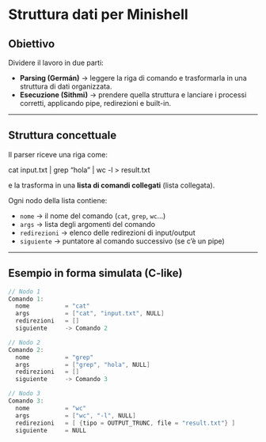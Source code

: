 # Struttura dati per Minishell

## Obiettivo
Dividere il lavoro in due parti:
- **Parsing (Germán)** → leggere la riga di comando e trasformarla in una struttura di dati organizzata.
- **Esecuzione (Sithmi)** → prendere quella struttura e lanciare i processi corretti, applicando pipe, redirezioni e built-in.

---

## Struttura concettuale

Il parser riceve una riga come:

cat input.txt | grep “hola” | wc -l > result.txt

e la trasforma in una **lista di comandi collegati** (lista collegata).

Ogni nodo della lista contiene:
- `nome` → il nome del comando (`cat`, `grep`, `wc`…)
- `args` → lista degli argomenti del comando
- `redirezioni` → elenco delle redirezioni di input/output
- `siguiente` → puntatore al comando successivo (se c’è un pipe)

---

## Esempio in forma simulata (C-like)

```c
// Nodo 1
Comando 1:
  nome          = "cat"
  args          = ["cat", "input.txt", NULL]
  redirezioni   = []
  siguiente     -> Comando 2

// Nodo 2
Comando 2:
  nome          = "grep"
  args          = ["grep", "hola", NULL]
  redirezioni   = []
  siguiente     -> Comando 3

// Nodo 3
Comando 3:
  nome          = "wc"
  args          = ["wc", "-l", NULL]
  redirezioni   = [ {tipo = OUTPUT_TRUNC, file = "result.txt"} ]
  siguiente     = NULL